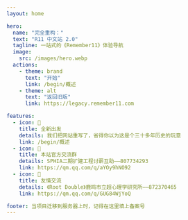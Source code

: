 ```yaml
---
layout: home

hero:
  name: "完全重构："
  text: "R11 中文站 2.0"
  tagline: 一站式的《Remember11》体验导航
  image:
    src: /images/hero.webp
  actions:
    - theme: brand
      text: "开始"
      link: /begin/概述
    - theme: alt
      text: "返回旧版"
      link: https://legacy.remember11.com

features:
  - icon: 🎉
    title: 全新出发
    details: 我们把网站重写了，省得你以为这是个三十多年历史的玩意
    link: /begin/概述
  - icon: 📖
    title: 本站官方交流群
    details: SPHIA二期扩建工程讨薪互助——807734293
    link: https://qm.qq.com/q/aYOy9hNO92
  - icon: 🤝
    title: 友情交流
    details: 《Root Double》鹿鸣市立超心理学研究所——872370465
    link: https://qm.qq.com/q/GUG84WjYoQ

footer: 当项目迁移到服务器上时，记得在这里填上备案号
---
```

